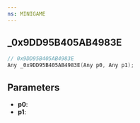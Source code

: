 ```yaml
---
ns: MINIGAME
---
```

## _0x9DD95B405AB4983E

```c
// 0x9DD95B405AB4983E
Any _0x9DD95B405AB4983E(Any p0, Any p1);
```

## Parameters
* **p0**:
* **p1**:
